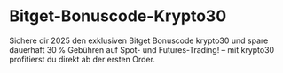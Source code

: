 # Bitget-Bonuscode-Krypto30
Sichere dir 2025 den exklusiven Bitget Bonuscode krypto30 und spare dauerhaft 30 % Gebühren auf Spot- und Futures-Trading! – mit krypto30 profitierst du direkt ab der ersten Order.
